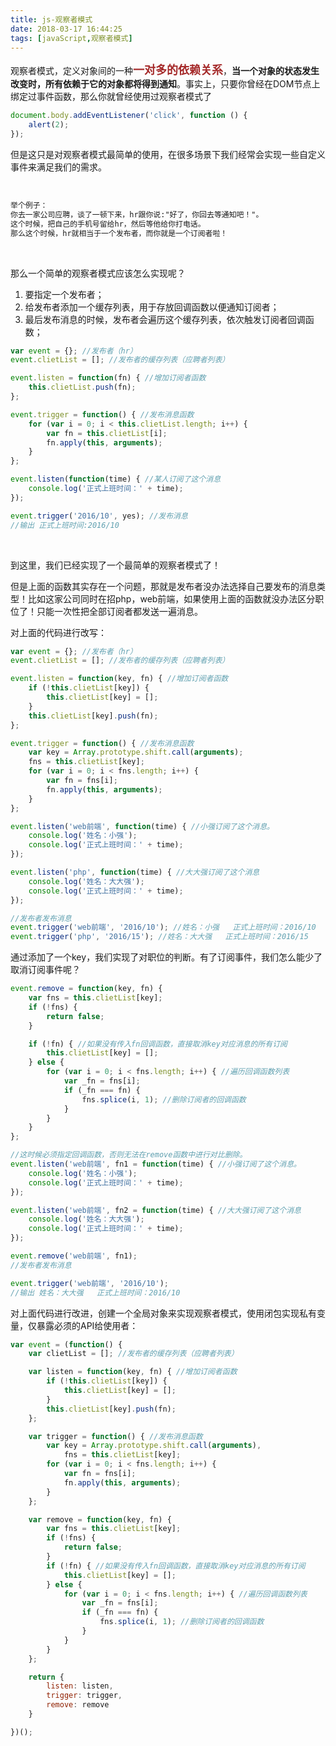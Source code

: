 ```yaml
---
title: js-观察者模式
date: 2018-03-17 16:44:25
tags: [javaScript,观察者模式]
---
```


观察者模式，定义对象间的一种<font color=#A52A2A size=4 >**一对多的依赖关系**</font>，**当一个对象的状态发生改变时，所有依赖于它的对象都将得到通知**。事实上，只要你曾经在DOM节点上绑定过事件函数，那么你就曾经使用过观察者模式了 

```javascript
document.body.addEventListener('click', function () {
    alert(2);
});
```

但是这只是对观察者模式最简单的使用，在很多场景下我们经常会实现一些自定义事件来满足我们的需求。 

<br/>

```markdown
举个例子：
你去一家公司应聘，谈了一顿下来，hr跟你说:"好了，你回去等通知吧！"。
这个时候，把自己的手机号留给hr，然后等他给你打电话。
那么这个时候，hr就相当于一个发布者，而你就是一个订阅者啦！
```

<br/>

那么一个简单的观察者模式应该怎么实现呢？ 

1. 要指定一个发布者；
2. 给发布者添加一个缓存列表，用于存放回调函数以便通知订阅者；
3. 最后发布消息的时候，发布者会遍历这个缓存列表，依次触发订阅者回调函数；

```javascript
var event = {}; //发布者（hr）
event.clietList = []; //发布者的缓存列表（应聘者列表）

event.listen = function(fn) { //增加订阅者函数
    this.clietList.push(fn);
};

event.trigger = function() { //发布消息函数
    for (var i = 0; i < this.clietList.length; i++) {
        var fn = this.clietList[i];
        fn.apply(this, arguments);
    }
};

event.listen(function(time) { //某人订阅了这个消息
    console.log('正式上班时间：' + time);
});

event.trigger('2016/10', yes); //发布消息
//输出 正式上班时间:2016/10
```

<br/>

到这里，我们已经实现了一个最简单的观察者模式了！ 

但是上面的函数其实存在一个问题，那就是发布者没办法选择自己要发布的消息类型！比如这家公司同时在招php，web前端，如果使用上面的函数就没办法区分职位了！只能一次性把全部订阅者都发送一遍消息。

对上面的代码进行改写：

```javascript
var event = {}; //发布者（hr）
event.clietList = []; //发布者的缓存列表（应聘者列表）

event.listen = function(key, fn) { //增加订阅者函数
    if (!this.clietList[key]) {
        this.clietList[key] = [];
    }
    this.clietList[key].push(fn);
};

event.trigger = function() { //发布消息函数
    var key = Array.prototype.shift.call(arguments);
    fns = this.clietList[key];
    for (var i = 0; i < fns.length; i++) {
        var fn = fns[i];
        fn.apply(this, arguments);
    }
};

event.listen('web前端', function(time) { //小强订阅了这个消息。
    console.log('姓名：小强');
    console.log('正式上班时间：' + time);
});

event.listen('php', function(time) { //大大强订阅了这个消息
    console.log('姓名：大大强');
    console.log('正式上班时间：' + time);
});

//发布者发布消息
event.trigger('web前端', '2016/10'); //姓名：小强   正式上班时间：2016/10  
event.trigger('php', '2016/15'); //姓名：大大强   正式上班时间：2016/15
```

通过添加了一个key，我们实现了对职位的判断。有了订阅事件，我们怎么能少了取消订阅事件呢？ 

```javascript
event.remove = function(key, fn) {
    var fns = this.clietList[key];
    if (!fns) {
        return false;
    }

    if (!fn) { //如果没有传入fn回调函数，直接取消key对应消息的所有订阅
        this.clietList[key] = [];
    } else {
        for (var i = 0; i < fns.length; i++) { //遍历回调函数列表
            var _fn = fns[i];
            if (_fn === fn) {
                fns.splice(i, 1); //删除订阅者的回调函数
            }
        }
    }
};

//这时候必须指定回调函数，否则无法在remove函数中进行对比删除。
event.listen('web前端', fn1 = function(time) { //小强订阅了这个消息。
    console.log('姓名：小强');
    console.log('正式上班时间：' + time);
});

event.listen('web前端', fn2 = function(time) { //大大强订阅了这个消息
    console.log('姓名：大大强');
    console.log('正式上班时间：' + time);
});

event.remove('web前端', fn1);
//发布者发布消息

event.trigger('web前端', '2016/10');
//输出 姓名：大大强   正式上班时间：2016/10
```

对上面代码进行改进，创建一个全局对象来实现观察者模式，使用闭包实现私有变量，仅暴露必须的API给使用者： 

```javascript
var event = (function() {
    var clietList = []; //发布者的缓存列表（应聘者列表）

    var listen = function(key, fn) { //增加订阅者函数
        if (!this.clietList[key]) {
            this.clietList[key] = [];
        }
        this.clietList[key].push(fn);
    };

    var trigger = function() { //发布消息函数
        var key = Array.prototype.shift.call(arguments),
            fns = this.clietList[key];
        for (var i = 0; i < fns.length; i++) {
            var fn = fns[i];
            fn.apply(this, arguments);
        }
    };

    var remove = function(key, fn) {
        var fns = this.clietList[key];
        if (!fns) {
            return false;
        }
        if (!fn) { //如果没有传入fn回调函数，直接取消key对应消息的所有订阅
            this.clietList[key] = [];
        } else {
            for (var i = 0; i < fns.length; i++) { //遍历回调函数列表
                var _fn = fns[i];
                if (_fn === fn) {
                    fns.splice(i, 1); //删除订阅者的回调函数
                }
            }
        }
    };

    return {
        listen: listen,
        trigger: trigger,
        remove: remove
    }

})();
```

